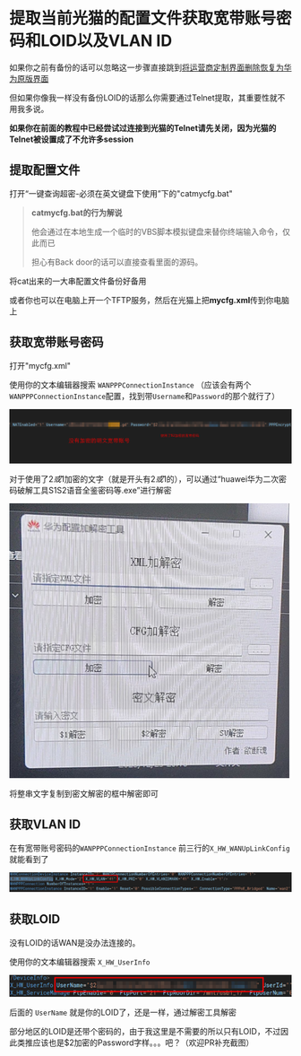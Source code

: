 # 提取当前光猫的配置文件获取宽带账号密码和LOID以及VLAN ID

如果你之前有备份的话可以忽略这一步骤直接跳到[将运营商定制界面删除恢复为华为原版界面](recovery-huawei-ui.md)

但如果你像我一样没有备份LOID的话那么你需要通过Telnet提取，其重要性就不用我多说。

**如果你在前面的教程中已经尝试过连接到光猫的Telnet请先关闭，因为光猫的Telnet被设置成了不允许多session**

## 提取配置文件

打开“一键查询超密-必须在英文键盘下使用”下的"catmycfg.bat"

>**catmycfg.bat的行为解说**
>
>他会通过在本地生成一个临时的VBS脚本模拟键盘来替你终端输入命令，仅此而已
>
>担心有Back door的话可以直接查看里面的源码。

将cat出来的一大串配置文件备份好备用

或者你也可以在电脑上开一个TFTP服务，然后在光猫上把**mycfg.xml**传到你电脑上

## 获取宽带账号密码

打开"mycfg.xml"

使用你的文本编辑器搜索 `WANPPPConnectionInstance` （应该会有两个`WANPPPConnectionInstance`配置，找到带`Username`和`Password`的那个就行了）

![](img/username-and-password.png)

对于使用了$2或$1加密的文字（就是开头有$2或$1的），可以通过“huawei华为二次密码破解工具S1S2语音全鉴密码等.exe”进行解密

<img src="img/decrypt.jpg" width=500px>

将整串文字复制到密文解密的框中解密即可

## 获取VLAN ID

在有宽带账号密码的`WANPPPConnectionInstance` 前三行的`X_HW_WANUpLinkConfig`就能看到了

![](img/vlan-id.png)

## 获取LOID

没有LOID的话WAN是没办法连接的。

使用你的文本编辑器搜索 `X_HW_UserInfo`

![](img/loid.png)

后面的 `UserName` 就是你的LOID了，还是一样，通过解密工具解密

部分地区的LOID是还带个密码的，由于我这里是不需要的所以只有LOID，不过因此类推应该也是$2加密的Password字样。。。吧？（欢迎PR补充截图）